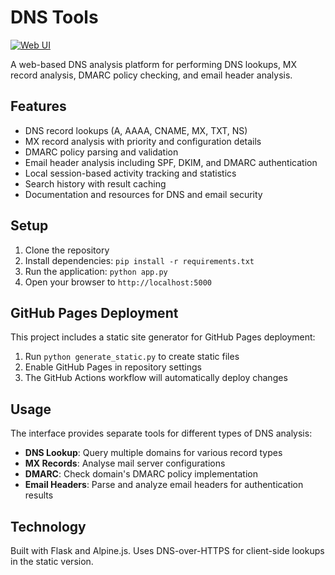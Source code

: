 # DNS Tools

[![Web UI](https://img.shields.io/badge/GitHub_Pages-Open_Site-blue)](https://lewiswigmore.github.io/dns-tools/)

A web-based DNS analysis platform for performing DNS lookups, MX record analysis, DMARC policy checking, and email header analysis.

## Features

- DNS record lookups (A, AAAA, CNAME, MX, TXT, NS)
- MX record analysis with priority and configuration details
- DMARC policy parsing and validation
- Email header analysis including SPF, DKIM, and DMARC authentication
- Local session-based activity tracking and statistics
- Search history with result caching
- Documentation and resources for DNS and email security

## Setup

1. Clone the repository
2. Install dependencies: `pip install -r requirements.txt`
3. Run the application: `python app.py`
4. Open your browser to `http://localhost:5000`

## GitHub Pages Deployment

This project includes a static site generator for GitHub Pages deployment:

1. Run `python generate_static.py` to create static files
2. Enable GitHub Pages in repository settings
3. The GitHub Actions workflow will automatically deploy changes

## Usage

The interface provides separate tools for different types of DNS analysis:

- **DNS Lookup**: Query multiple domains for various record types
- **MX Records**: Analyse mail server configurations
- **DMARC**: Check domain's DMARC policy implementation
- **Email Headers**: Parse and analyze email headers for authentication results

## Technology

Built with Flask and Alpine.js. Uses DNS-over-HTTPS for client-side lookups in the static version.
